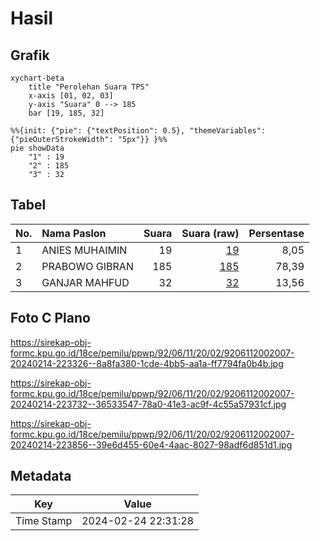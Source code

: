 # Hasil

## Grafik

```mermaid
xychart-beta
    title "Perolehan Suara TPS"
    x-axis [01, 02, 03]
    y-axis "Suara" 0 --> 185
    bar [19, 185, 32]
```

```mermaid
%%{init: {"pie": {"textPosition": 0.5}, "themeVariables": {"pieOuterStrokeWidth": "5px"}} }%%
pie showData
    "1" : 19
    "2" : 185
    "3" : 32
```

## Tabel

| No. | Nama Paslon    | Suara | Suara (raw) | Persentase |
|:--- |:-------------- | -----:| -----------:| ----------:|
| 1   | ANIES MUHAIMIN | 19    | [19][p-1]   | 8,05       |
| 2   | PRABOWO GIBRAN | 185   | [185][p-2]  | 78,39      |
| 3   | GANJAR MAHFUD  | 32    | [32][p-3]   | 13,56      |


[p-1]: https://github.com/gigit-pemilu/pemilu-2024-92-papua-barat/blob/main/pilpres/hitung-suara/sub/92-papua-barat/sub/06-teluk-bintuni/sub/11-manimeri/sub/2002-banjar-ausoy/sub/007-tps/sub/paslon-1.txt
[p-2]: https://github.com/gigit-pemilu/pemilu-2024-92-papua-barat/blob/main/pilpres/hitung-suara/sub/92-papua-barat/sub/06-teluk-bintuni/sub/11-manimeri/sub/2002-banjar-ausoy/sub/007-tps/sub/paslon-2.txt
[p-3]: https://github.com/gigit-pemilu/pemilu-2024-92-papua-barat/blob/main/pilpres/hitung-suara/sub/92-papua-barat/sub/06-teluk-bintuni/sub/11-manimeri/sub/2002-banjar-ausoy/sub/007-tps/sub/paslon-3.txt

## Foto C Plano

https://sirekap-obj-formc.kpu.go.id/18ce/pemilu/ppwp/92/06/11/20/02/9206112002007-20240214-223326--8a8fa380-1cde-4bb5-aa1a-ff7794fa0b4b.jpg

https://sirekap-obj-formc.kpu.go.id/18ce/pemilu/ppwp/92/06/11/20/02/9206112002007-20240214-223732--36533547-78a0-41e3-ac9f-4c55a57931cf.jpg

https://sirekap-obj-formc.kpu.go.id/18ce/pemilu/ppwp/92/06/11/20/02/9206112002007-20240214-223856--39e6d455-60e4-4aac-8027-98adf6d851d1.jpg


## Metadata

| Key        | Value               |
| ---------- | ------------------- |
| Time Stamp | 2024-02-24 22:31:28 |




